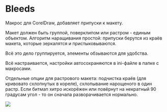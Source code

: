 # Bleeds
Макрос для CorelDraw, добавляет припуски к макету.

Макет должен быть группой, поверклипом или растром - единым объектом. Алгоритм наращивания простой: припуски берутся из краёв макета, которые зеркалятся и пристыковываются.

Всё это дело группируется, элементы обзываются для удобства.

Всё настраивается, настройки автосохраняются в ini-файле в папке с макросами.

Отдельные опции для растрового макета: подчистка краёв (для кривовато схлопнутых в кореле), схлопывание нарощеного в один растр. Если битмап хитро искорёжен или повёрнут на некратный 90 градусам угол - то он сначала разворачивается нормально.

![](https://sun9-10.userapi.com/impg/c858528/v858528372/c9520/U6wHtp1aVRE.jpg?size=847x439&quality=96&sign=b9651333a5b33c92e1ba6ae08f068089&type=album)
